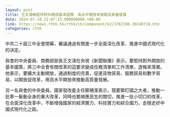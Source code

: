 ```yaml
---
layout: post
title: 王文濤稱堅持對外開放基本國策　高水平開放來推動高質量發展
date: 2024-07-18 22:07:15.000000000 +08:00
link: https://news.rthk.hk/rthk/ch/component/k2/1762186-20240718.htm
categories: rthk
---
```


中共二十屆三中全會閉幕，審議通過有關進一步全面深化改革、推進中國式現代化的決定。

與會的中央委員、商務部部長王文濤在央視《新聞聯播》表示，要堅持對外開放的基本國策，將三中全會有關改革的這要求變成任務清單和工作清單，逐條來落實。他表示，要擴大主動開放，通過制度的完善，促進貨物貿易、服務貿易和數字貿易，以開放促改革，用高水平開放來推動高質量發展。

另一名與會的中央委員、國家發改委主任鄭柵潔表示，既要緊盯國之大者，推動一批牽一髮動全身的重大改革，同時也要順應民生的關切，推進一批小切口的改革，在全面深化改革中，不斷增強國家的經濟實力、科技實力和綜合國力，走穩走好中國式現代化之路。
